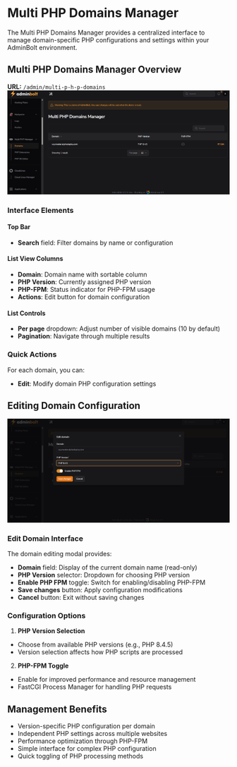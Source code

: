 # Multi PHP Domains Manager

The Multi PHP Domains Manager provides a centralized interface to manage domain-specific PHP configurations and settings within your AdminBolt environment.

## Multi PHP Domains Manager Overview
**URL:** `/admin/multi-p-h-p-domains`
![Multi PHP Domains Manager Interface](/screenshots/admin-multi-php-domains.png)

### Interface Elements

#### Top Bar
- **Search** field: Filter domains by name or configuration

#### List View Columns
- **Domain**: Domain name with sortable column
- **PHP Version**: Currently assigned PHP version
- **PHP-FPM**: Status indicator for PHP-FPM usage
- **Actions**: Edit button for domain configuration

#### List Controls
- **Per page** dropdown: Adjust number of visible domains (10 by default)
- **Pagination**: Navigate through multiple results

### Quick Actions
For each domain, you can:
- **Edit**: Modify domain PHP configuration settings

## Editing Domain Configuration
![Multi PHP Domains Manager Edit Interface](/screenshots/admin-multi-php-domains-edit.png)
### Edit Domain Interface
The domain editing modal provides:
- **Domain** field: Display of the current domain name (read-only)
- **PHP Version** selector: Dropdown for choosing PHP version
- **Enable PHP FPM** toggle: Switch for enabling/disabling PHP-FPM
- **Save changes** button: Apply configuration modifications
- **Cancel** button: Exit without saving changes

### Configuration Options
1. **PHP Version Selection**
- Choose from available PHP versions (e.g., PHP 8.4.5)
- Version selection affects how PHP scripts are processed

2. **PHP-FPM Toggle**
- Enable for improved performance and resource management
- FastCGI Process Manager for handling PHP requests

## Management Benefits
- Version-specific PHP configuration per domain
- Independent PHP settings across multiple websites
- Performance optimization through PHP-FPM
- Simple interface for complex PHP configuration
- Quick toggling of PHP processing methods
